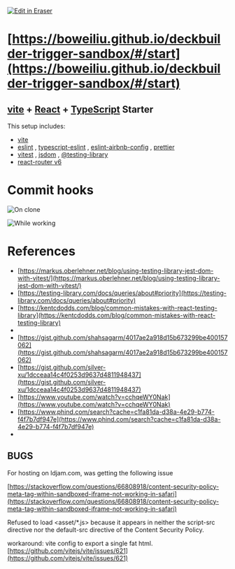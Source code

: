 <p><a target="_blank" href="https://eraser-qa.web.app/workspace/6TlEQuWwy8NyiBGKLjyB" id="edit-in-eraser-github-link"><img alt="Edit in Eraser" src="https://firebasestorage.googleapis.com/v0/b/second-petal-295822.appspot.com/o/images%2Fgithub%2FOpen%20in%20Eraser.svg?alt=media&amp;token=968381c8-a7e7-472a-8ed6-4a6626da5501"></a></p>

# [﻿https://boweiliu.github.io/deckbuilder-trigger-sandbox/#/start](https://boweiliu.github.io/deckbuilder-trigger-sandbox/#/start) 
## [﻿vite](https://vitejs.dev/) + [﻿React](https://reactjs.org/) + [﻿TypeScript](https://www.typescriptlang.org/) Starter
This setup includes:

- [﻿vite](https://vitejs.dev/) 
- [﻿eslint](https://eslint.org/) , [﻿typescript-eslint](https://typescript-eslint.io/) , [﻿eslint-airbnb-config](https://github.com/airbnb/javascript) , [﻿prettier](https://prettier.io/) 
- [﻿vitest](https://vitest.dev/) , [﻿jsdom](https://github.com/jsdom/jsdom) , [﻿@testing-library](https://testing-library.com/) 
- [﻿react-router v6](https://reactrouter.com/en/main) 
# Commit hooks
![On clone](undefined "On clone")



![While working](undefined "While working")



# References
- [﻿https://markus.oberlehner.net/blog/using-testing-library-jest-dom-with-vitest/](https://markus.oberlehner.net/blog/using-testing-library-jest-dom-with-vitest/) 
- [﻿https://testing-library.com/docs/queries/about#priority](https://testing-library.com/docs/queries/about#priority) 
- [﻿https://kentcdodds.com/blog/common-mistakes-with-react-testing-library](https://kentcdodds.com/blog/common-mistakes-with-react-testing-library) 
- 
- [﻿https://gist.github.com/shahsagarm/4017ae2a918d15b673299be400157062](https://gist.github.com/shahsagarm/4017ae2a918d15b673299be400157062) 
- [﻿https://gist.github.com/silver-xu/1dcceaa14c4f0253d9637d4811948437](https://gist.github.com/silver-xu/1dcceaa14c4f0253d9637d4811948437) 
- [﻿https://www.youtube.com/watch?v=cchqeWY0Nak](https://www.youtube.com/watch?v=cchqeWY0Nak) 
- [﻿https://www.phind.com/search?cache=c1fa81da-d38a-4e29-b774-f4f7b7df947e](https://www.phind.com/search?cache=c1fa81da-d38a-4e29-b774-f4f7b7df947e) 
- 
## BUGS
For hosting on ldjam.com, was getting the following issue

[﻿https://stackoverflow.com/questions/66808918/content-security-policy-meta-tag-within-sandboxed-iframe-not-working-in-safari](https://stackoverflow.com/questions/66808918/content-security-policy-meta-tag-within-sandboxed-iframe-not-working-in-safari) 

Refused to load <asset/*.js> because it appears in neither the script-src directive nor the default-src directive of the Content Security Policy.

workaround: vite config to export a single fat html. [﻿https://github.com/vitejs/vite/issues/621](https://github.com/vitejs/vite/issues/621) 


<!--- Eraser file: https://eraser-qa.web.app/workspace/6TlEQuWwy8NyiBGKLjyB --->